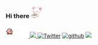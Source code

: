 ### Hi there <img width="30" src="https://github.com/mmaithani/mmaithani/blob/master/original.gif" alt="kitty" />

<img width="60" src="https://github.com/mmaithani/mmaithani/blob/master/tumblr_mcnyszWcoU1qfqgb9o1_500.gif" />[ <img src="https://static.licdn.com/sc/h/al2o9zrvru7aqj8e1x2rzsrca" width="20"> ](https://www.linkedin.com/in/mohitmaithani/)
[![Twitter](https://img.shields.io/twitter/follow/xaret_?style=social)](https://twitter.com/xaret_)
[![github](https://img.shields.io/github/followers/mmaithani?label=Follow&style=social)](https://github.com/login?return_to=%2Fmmaithani)
[<img src="https://github.com/favicon.ico" width="20"> ](https://github.com/mmaithani)  


<!--

- 🌱 I’m currently learning deep learning Deep learning
- 👯 I’m looking to collaborate on ...
- 🤔 I’m looking for help with ...
- 💬 Ask me about ...
- 📫 How to reach me:
- 😄 Pronouns: ...
- ⚡ Fun fact: ...
-->
